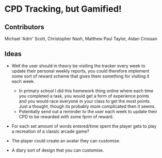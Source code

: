 # CPD Tracking, but Gamified!

## Contributors

Michael 'Adrir' Scott, 
Christopher Nash, 
Matthew Paul Taylor, 
Aidan Crossan

## Ideas
- Well the user should in theory be visiting the tracker every week to update their personal weekly reports, you could therefore implement some sort of reward scheme that gives them something for visiting it each week.
	- In primary school I did this homework thing online where each time you completed a task, you would get a form of experience points and you would race everyone in your class to get the most points. Just a thought, though its probably more complicated then it seems.
	- Potentially send out a reminder to the user each week to update their CPD to be rewarded with some fprm of reward.

- For each set amount of words entered/time spent the player gets to play a recreation of a classic arcade game?

- The player could create an avatar they can customise.

- A diary sort of design that you can customise.

